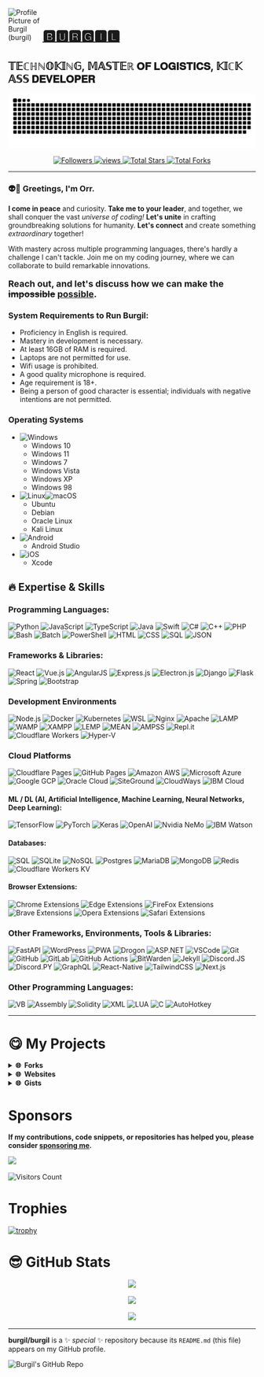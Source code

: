 <a title="Burgil" href="https://github.com/burgil" style="text-decoration: none;">
    <img src="https://avatars.githubusercontent.com/u/41600149?v=4" width="70" alt="Profile Picture of Burgil (burgil)" align="left">
</a>

# [🅱🆄🆁🅶🅸🅻](https://github.com/burgil)
## 𝕋𝔼ℂℍℕ𝕆𝕂𝕀ℕ𝔾, 𝕄𝔸𝕊𝕋𝔼ℝ 𝐎𝐅 𝐋𝐎𝐆𝐈𝐒𝐓𝐈𝐂𝐒, 𝕂𝕀ℂ𝕂 𝔸𝕊𝕊 𝐃𝐄𝐕𝐄𝐋𝐎𝐏𝐄𝐑

![GitHub Snake Contribution Grid Animation](https://raw.githubusercontent.com/burgil/burgil/output/github-contribution-grid-snake-dark.svg)

<p align="center">
  <a href="https://github.com/burgil?tab=followers">
    <img alt="Followers" title="Follow me on Github" src="https://custom-icon-badges.herokuapp.com/github/followers/burgil?color=236ad3&labelColor=1155ba&style=flat-square&label=Follow&logo=person-add&logoColor=white&v=42"/>
  </a>
  <a href="https://github.com/burgil">
    <img alt="views" title="GitHub profile views" src="https://komarev.com/ghpvc/?username=burgil&style=flat-square&color=lightgrey"/>
  </a>
  <a href="https://github.com/burgil?tab=repositories&sort=stargazers">
    <img alt="Total Stars" title="Total Stars on GitHub" src="https://custom-icon-badges.herokuapp.com/badge/dynamic/json?logo=star&host=formatted-dynamic-badges.herokuapp.com&formatter=metric&style=flat-square&label=Stars&color=55960c&labelColor=488207&query=$.stars&url=https://api.github-star-counter.workers.dev/user/burgil&v=42"/>
  </a>
  <a href="https://github.com/burgil?tab=repositories&sort=stargazers">
    <img alt="Total Forks" title="Total Forks on GitHub" src="https://custom-icon-badges.herokuapp.com/badge/dynamic/json?logo=fork&host=formatted-dynamic-badges.herokuapp.com&formatter=metric&style=flat-square&color=ff0013&labelColor=ae1206&label=Forks&query=$.forks&url=https://api.github-star-counter.workers.dev/user/burgil&v=42"/>
  </a>
</p>

---

### 👽👋 Greetings, I'm Orr.

<p><b>I come in peace</b> and curiosity. <b>Take me to your leader</b>, and together, we shall conquer the vast <i>universe of coding!</i> <b>Let's unite</b> in crafting groundbreaking solutions for humanity. <b>Let's connect</b> and create something <i>extraordinary</i> together!</p>

<p>With mastery across multiple programming languages, there's hardly a challenge I can't tackle. Join me on my coding journey, where we can collaborate to build remarkable innovations.</p>

<p style="font-size: 18px;"><b>Reach out, and let's discuss how we can make the <s>impossible</s> <ins>possible</ins>.</b></p>

### System Requirements to Run Burgil:
* Proficiency in English is required.
* Mastery in development is necessary.
* At least 16GB of RAM is required.
* Laptops are not permitted for use.
* Wifi usage is prohibited.
* A good quality microphone is required.
* Age requirement is 18+.
* Being a person of good character is essential; individuals with negative intentions are not permitted.

### Operating Systems
- ![Windows](https://img.shields.io/badge/Windows-0078D6.svg?style=for-the-badge&logo=Windows%20XP&logoColor=white)
  - Windows 10
  - Windows 11
  - Windows 7
  - Windows Vista
  - Windows XP
  - Windows 98
- ![Linux](https://img.shields.io/badge/Linux-FCC624?style=for-the-badge&logo=linux&logoColor=black)![macOS](https://img.shields.io/badge/macOS-000000.svg?style=for-the-badge&logo=macOS&logoColor=white)
  - Ubuntu
  - Debian
  - Oracle Linux
  - Kali Linux
- ![Android](https://img.shields.io/badge/Android-3DDC84?style=for-the-badge&logo=Android&logoColor=white)
  - Android Studio
- ![iOS](https://img.shields.io/badge/iOS-000000?style=for-the-badge&logo=iOS&logoColor=white)
  - Xcode
  
## 🔥 Expertise & Skills

### Programming Languages:

![Python](https://img.shields.io/badge/Python-3670A0?style=flat-square&logo=python&logoColor=ffdd54)
![JavaScript](https://img.shields.io/badge/JavaScript-%23323330.svg?style=flat-square&logo=javascript&logoColor=%23F7DF1E)
![TypeScript](https://img.shields.io/badge/TypeScript-3178C6?style=flat-square&logo=TypeScript&logoColor=fff)
![Java](https://img.shields.io/badge/Java-007396.svg?style=flat-square&logo=java&logoColor=white)
![Swift](https://img.shields.io/badge/Swift-000?style=flat-square&logo=Swift&logoColor=F05138)
![C#](https://img.shields.io/badge/C%23-239120.svg?style=flat-square&logo=C%20Sharp&logoColor=white)
![C++](https://img.shields.io/badge/C++-%2300599C.svg?style=flat-square&logo=c%2B%2B&logoColor=white)
![PHP](https://img.shields.io/badge/PHP-777BB4.svg?style=flat-square&logo=PHP&logoColor=white)
![Bash](https://img.shields.io/badge/Bash-4EAA25.svg?style=flat-square&logo=GNU%20Bash&logoColor=white)
![Batch](https://img.shields.io/badge/Batch-fff?style=flat-square&logo=GNOME%20Terminal&logoColor=241F31)
![PowerShell](https://img.shields.io/badge/PowerShell-5391FE.svg?style=flat-square&logo=PowerShell&logoColor=white)
![HTML](https://img.shields.io/badge/HTML5-E34F26.svg?style=flat-square&logo=HTML5&logoColor=white)
![CSS](https://img.shields.io/badge/CSS3-1572B6.svg?style=flat-square&logo=CSS3&logoColor=white)
![SQL](https://img.shields.io/badge/SQL-4479A1.svg?style=flat-square&logo=MySQL&logoColor=white)
![JSON](https://img.shields.io/badge/JSON-000000.svg?style=flat-square&logo=JSON&logoColor=white)

### Frameworks & Libraries:

![React](https://img.shields.io/badge/React-%2320232a.svg?style=flat-square&logo=react&logoColor=%2361DAFB)
![Vue.js](https://img.shields.io/badge/Vue.js-4FC08D.svg?style=flat-square&logo=Vue.js&logoColor=white)
![AngularJS](https://img.shields.io/badge/AngularJS-E23237.svg?style=flat-square&logo=AngularJS&logoColor=white)
![Express.js](https://img.shields.io/badge/Express.JS-339933.svg?style=flat-square&logo=Node.js&logoColor=white)
![Electron.js](https://img.shields.io/badge/Electron.JS-47848F.svg?style=flat-square&logo=Electron&logoColor=white)
![Django](https://img.shields.io/badge/Django-092E20.svg?style=flat-square&logo=Django&logoColor=white)
![Flask](https://img.shields.io/badge/Flask-000000.svg?style=flat-square&logo=Flask&logoColor=white)
![Spring](https://img.shields.io/badge/Spring-6DB33F.svg?style=flat-square&logo=Spring&logoColor=white)
![Bootstrap](https://img.shields.io/badge/Bootstrap-7952B3.svg?style=flat-square&logo=Bootstrap&logoColor=white)

### Development Environments
![Node.js](https://img.shields.io/badge/node.js-6DA55F?style=flat-square&logo=node.js&logoColor=white)
![Docker](https://img.shields.io/badge/Docker-2496ED?style=flat-square&logo=Docker&logoColor=white)
![Kubernetes](https://img.shields.io/badge/Kubernetes-326CE5?style=flat-square&logo=Kubernetes&logoColor=white)
![WSL](https://img.shields.io/badge/WSL-003366?style=flat-square&logo=Linux%20Foundation&logoColor=white)
![Nginx](https://img.shields.io/badge/Nginx-009639.svg?style=flat-square&logo=NGINX&logoColor=white)
![Apache](https://img.shields.io/badge/Apache-D22128.svg?style=flat-square&logo=Apache&logoColor=white)
![LAMP](https://img.shields.io/badge/LAMP-FCC624.svg?style=flat-square&logo=Linux&logoColor=white)
![WAMP](https://img.shields.io/badge/WAMP-0078D6.svg?style=flat-square&logo=Windows&logoColor=white)
![XAMPP](https://img.shields.io/badge/XAMPP-FB7A24.svg?style=flat-square&logo=XAMPP&logoColor=white)
![LEMP](https://img.shields.io/badge/LEMP-009639.svg?style=flat-square&logo=NGINX&logoColor=white)
![MEAN](https://img.shields.io/badge/MEAN-339933.svg?style=flat-square&logo=Node.js&logoColor=white)
![AMPSS](https://img.shields.io/badge/AMPSS-47848F.svg?style=flat-square&logo=Electron&logoColor=white)
![Repl.it](https://img.shields.io/badge/Replit-667881.svg?style=flat-square&logo=Replit&logoColor=white)
![Cloudflare Workers](https://img.shields.io/badge/Cloudflare-Workers-F38020.svg?style=flat-square&logo=cloudflare&logoColor=F38020)
![Hyper-V](https://img.shields.io/badge/Hyper-V-000000?style=flat-square&logo=Hyper&logoColor=white)

### Cloud Platforms
![Cloudflare Pages](https://img.shields.io/badge/Cloudflare%20Pages-F38020.svg?style=flat-square&logo=cloudflare&logoColor=white)
![GitHub Pages](https://img.shields.io/badge/GitHub%20Pages-181717.svg?style=flat-square&logo=github&logoColor=white)
![Amazon AWS](https://img.shields.io/badge/Amazon%20AWS-232F3E.svg?style=flat-square&logo=Amazon%20AWS&logoColor=white)
![Microsoft Azure](https://img.shields.io/badge/Microsoft%20Azure-0078D4.svg?style=flat-square&logo=Microsoft%20Azure&logoColor=white)
![Google GCP](https://img.shields.io/badge/GCP-4285F4.svg?style=flat-square&logo=google&logoColor=EA4335)
![Oracle Cloud](https://img.shields.io/badge/Oracle%20Cloud-c14432.svg?style=flat-square&logo=java&logoColor=white)
![SiteGround](https://img.shields.io/badge/SiteGround-8CC445.svg?style=flat-square&logo=SciPy&logoColor=white)
![CloudWays](https://img.shields.io/badge/Cloudways-2C39BD.svg?style=flat-square&logo=cloudways&logoColor=white)
![IBM Cloud](https://img.shields.io/badge/IBM%20Cloud-1261FE.svg?style=flat-square&logo=IBM%20Cloud&logoColor=white)

#### ML / DL (AI, Artificial Intelligence, Machine Learning, Neural Networks, Deep Learning):
![TensorFlow](https://img.shields.io/badge/TensorFlow-%23FF6F00.svg?style=flat-square&logo=TensorFlow&logoColor=white)
![PyTorch](https://img.shields.io/badge/PyTorch-EE4C2C.svg?style=flat-square&logo=PyTorch&logoColor=white)
![Keras](https://img.shields.io/badge/Keras-D00000.svg?style=flat-square&logo=Keras&logoColor=white)
![OpenAI](https://img.shields.io/badge/OpenAI-412991.svg?style=flat-square&logo=OpenAI&logoColor=white)
![Nvidia NeMo](https://img.shields.io/badge/Nvidia%20NeMo-76B900.svg?style=flat-square&logo=nvidia&logoColor=white)
![IBM Watson](https://img.shields.io/badge/IBM%20Watson-BE95FF.svg?style=flat-square&logo=IBM%20Watson&logoColor=white)

#### Databases:
![SQL](https://img.shields.io/badge/SQL-4479A1.svg?style=flat-square&logo=MySQL&logoColor=white)
![SQLite](https://img.shields.io/badge/SQLite-%2307405e.svg?style=flat-square&logo=sqlite&logoColor=white)
![NoSQL](https://img.shields.io/badge/nosql-FF3621.svg?style=flat-square&logo=Databricks&logoColor=white)
![Postgres](https://img.shields.io/badge/postgres-%23316192.svg?style=flat-square&logo=postgresql&logoColor=white)
![MariaDB](https://img.shields.io/badge/MariaDB-003545.svg?style=flat-square&logo=MariaDB&logoColor=white)
![MongoDB](https://img.shields.io/badge/MongoDB-%234ea94b.svg?style=flat-square&logo=mongodb&logoColor=white)
![Redis](https://img.shields.io/badge/redis-%23DD0031.svg?style=flat-square&logo=redis&logoColor=white)
![Cloudflare Workers KV](https://img.shields.io/badge/Cloudflare%20Workers-KV-F38020.svg?style=flat-square&logo=cloudflare&logoColor=F38020)

#### Browser Extensions:
![Chrome Extensions](https://img.shields.io/badge/Chrome-Extensions-red.svg?style=flat-square&logo=Google%20Chrome&logoColor=4285F4)
![Edge Extensions](https://img.shields.io/badge/Edge-Extensions-0076D6.svg?style=flat-square&logo=Internet%20Explorer&logoColor=0076D6)
![FireFox Extensions](https://img.shields.io/badge/Firefox-Extensions-FF7139.svg?style=flat-square&logo=Firefox%20Browser&logoColor=FF7139)
![Brave Extensions](https://img.shields.io/badge/Brave-Extensions-FB542B.svg?style=flat-square&logo=Brave&logoColor=FB542B)
![Opera Extensions](https://img.shields.io/badge/Opera-Extensions-FF1B2D.svg?style=flat-square&logo=Opera&logoColor=FF1B2D)
![Safari Extensions](https://img.shields.io/badge/Safari-Extensions-000000.svg?style=flat-square&logo=Safari&logoColor=fff)

### Other Frameworks, Environments, Tools & Libraries:
![FastAPI](https://img.shields.io/badge/FastAPI-009688.svg?style=flat-square&logo=FastAPI&logoColor=white)
![WordPress](https://img.shields.io/badge/WordPress-21759B.svg?style=flat-square&logo=WordPress&logoColor=white)
![PWA](https://img.shields.io/badge/PWA-5A0FC8.svg?style=flat-square&logo=PWA&logoColor=white)
![Drogon](https://img.shields.io/badge/Drogon-Framework-D4911E.svg?style=flat-square&logo=Dragonframe&logoColor=21759B)
![ASP.NET](https://img.shields.io/badge/ASP.NET-0067C5.svg?style=flat-square&logo=.NET&logoColor=white)
![VSCode](https://img.shields.io/badge/VSCode-black?style=flat-square&logo=visual-studio-code&logoColor=007ACC)
![Git](https://img.shields.io/badge/Git-black?style=flat-square&logo=git&logoColor=white)
![GitHub](https://img.shields.io/badge/GitHub-black?style=flat-square&logo=github&logoColor=white)
![GitLab](https://img.shields.io/badge/Gitlab-black?style=flat-square&logo=gitlab&logoColor=white)
![GitHub Actions](https://img.shields.io/badge/GitHub_Actions-black?style=flat-square&logo=github-actions&logoColor=white)
![BitWarden](https://img.shields.io/badge/Bitwarden-black?style=flat-square&logo=bitwarden&logoColor=175DDC)
![Jekyll](https://img.shields.io/badge/Jekyll-black?style=flat-square&logo=jekyll&logoColor=white)
![Discord.JS](https://img.shields.io/badge/Discord.js-black?style=flat-square&logo=discord&logoColor=white)
![Discord.PY](https://img.shields.io/badge/Discord.py-black?style=flat-square&logo=discord&logoColor=white)
![GraphQL](https://img.shields.io/badge/GraphQL-black?style=flat-square&logo=graphql&logoColor=E10098)
![React-Native](https://img.shields.io/badge/React_Native-black?style=flat-square&logo=react)
![TailwindCSS](https://img.shields.io/badge/TailwindCSS-black?style=flat-square&logo=tailwindcss&logoColor=white)
![Next.js](https://img.shields.io/badge/Next.js-black?style=flat-square&logo=next.js&logoColor=white)

### Other Programming Languages:
![VB](https://img.shields.io/badge/VB-512BD4.svg?style=flat-square&logo=.NET&logoColor=white)
![Assembly](https://img.shields.io/badge/Assembly-007AAC.svg?style=flat-square&logo=AssemblyScript&logoColor=white)
![Solidity](https://img.shields.io/badge/Solidity-%23363636.svg?style=flat-square&logo=solidity&logoColor=white)
![XML](https://img.shields.io/badge/XML-F3702A.svg?style=flat-square&logo=HTML5&logoColor=white)
![LUA](https://img.shields.io/static/v1?label=LUA&message=LUA&color=white)
![C](https://img.shields.io/badge/C-000.svg?style=flat-square&logo=c%2B%2B&logoColor=white)
![AutoHotkey](https://img.shields.io/badge/AutoHotkey-334455.svg?style=flat-square&logo=AutoHotkey&logoColor=white)

---

# 😋 My Projects

<details>
  <summary><b>🌐 &nbsp;Forks</b></summary>
  <br/>
  <p align="center">
    <a href="https://github.com/burgil/sayjs">
      <img src="https://github-readme-stats.vercel.app/api/pin/?username=burgil&repo=sayjs&theme=transparent&title_color=fff&icon_color=fa8b00&hide_border=true&show_icons=false&v=42" />
    </a>
  </p>
</details>

<details>
  <summary><b>🌐 &nbsp;Websites</b></summary>
  <br/>
  <p align="center">
    <a href="https://burgil.github.io/">
      <img src="https://github-readme-stats.vercel.app/api/pin/?username=burgil&repo=burgil.github.io&theme=transparent&title_color=fff&icon_color=fa8b00&hide_border=true&show_icons=false&v=42" />
    </a>
  </p>
</details>

<details>
  <summary><b>🌐 &nbsp;Gists</b></summary>
  <br/>
  <p align="center">
    <a href="https://gist.github.com/burgil/406b1959a0ad802e615801031835c73d">
      <img src="https://github-readme-stats.vercel.app/api/gist?id=406b1959a0ad802e615801031835c73d&theme=transparent&v=42" />
    </a>
    <a href="https://gist.github.com/burgil/2525bb294645521c588b9f27120ff896">
      <img src="https://github-readme-stats.vercel.app/api/gist?id=2525bb294645521c588b9f27120ff896&theme=transparent&v=42" />
    </a>
    <a href="https://gist.github.com/burgil/710596c9685a0ac4db55d6d60581d927">
      <img src="https://github-readme-stats.vercel.app/api/gist?id=710596c9685a0ac4db55d6d60581d927&theme=transparent&v=42" />
    </a>
  </p>
</details>

# Sponsors

**If my contributions, code snippets, or repositories has helped you, please consider [sponsoring me](https://github.com/sponsors/burgil).**

<img src="https://github-readme-stats.vercel.app/api?username=burgil&hide_title=false&hide_border=true&show_icons=true&include_all_commits=true&count_private=true&line_height=28&hide_rank=true&icon_color=238636&v=42&theme=transparent&show=reviews,discussions_started,discussions_answered,prs_merged,prs_merged_percentage" />

![Visitors Count](https://komarev.com/ghpvc/?username=burgil)

# Trophies

[![trophy](https://github-profile-trophy.vercel.app/?username=burgil&theme=onedark)](https://github.com/ryo-ma/github-profile-trophy)

# 😎 GitHub Stats

<p align="center">
    <img src="https://github-readme-streak-stats.herokuapp.com/?user=burgil&hide_border=true&theme=transparent&v=42" />
</p>
<p align="center">
    <img src="https://github-readme-stats.vercel.app/api/top-langs/?username=burgil&hide_border=true&layout=compact&langs_count=22&theme=transparent&hide=html&v=42" />
</p>
<p align="center">
    <img src="https://github-readme-stats.vercel.app/api?username=burgil&show_icons=true&show=reviews,discussions_started,discussions_answered,prs_merged,prs_merged_percentage&hide_rank=true&theme=transparent&v=42" />
</p>

---

**burgil/burgil** is a ✨ _special_ ✨ repository because its `README.md` (this file) appears on my GitHub profile.

![Burgil's GitHub Repo](https://github-readme-stats.vercel.app/api/pin/?username=burgil&repo=burgil&theme=transparent&title_color=fff&icon_color=fa8b00&hide_border=true&show_icons=false&v=2)
